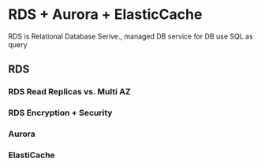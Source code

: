 # RDS + Aurora + ElasticCache
RDS is Relational Database Serive., managed DB service for DB use SQL as query
## RDS

### RDS Read Replicas vs. Multi AZ

### RDS Encryption + Security

### Aurora

### ElastiCache

